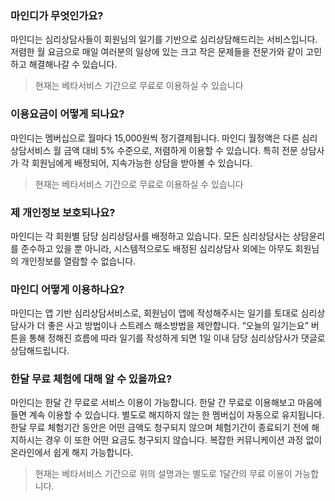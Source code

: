### 마인디가 무엇인가요?

마인디는 심리상담사들이 회원님의 일기를 기반으로 심리상담해드리는 서비스입니다. 저렴한 월 요금으로 매일 여러분의 일상에 있는 크고 작은 문제들을 전문가와 같이 고민하고 해결해나갈 수 있습니다.

> 현재는 베타서비스 기간으로 무료로 이용하실 수 있습니다


### 이용요금이 어떻게 되나요?

마인디는 멤버십으로 월마다 15,000원씩 정기결제됩니다. 마인디 월정액은 다른 심리상담서비스 월 금액 대비 5% 수준으로, 저렴하게 이용할 수 있습니다. 특히 전문 상담사가 각 회원님에게 배정되어, 지속가능한 상담을 받아볼 수 있습니다.

> 현재는 베타서비스 기간으로 무료로 이용하실 수 있습니다


### 제 개인정보 보호되나요?

마인디는 각 회원별 담당 심리상담사를 배정하고 있습니다. 모든 심리상담사는 상담윤리를 준수하고 있을 뿐 아니라, 시스템적으로도 배정된 심리상담사 외에는 아무도 회원님의 개인정보를 열람할 수 없습니다.


### 마인디 어떻게 이용하나요?

마인디는 앱 기반 심리상담서비스로, 회원님이 앱에 작성해주시는 일기를 토대로 심리상담사가 더 좋은 사고 방법이나 스트레스 해소방법을 제안합니다. “오늘의 일기는요” 버튼을 통해 정해진 흐름에 따라 일기를 작성하게 되면 1일 이내 담당 심리상담사가 댓글로 상담해드립니다.


### 한달 무료 체험에 대해 알 수 있을까요?

마인디는 한달 간 무료로 서비스 이용이 가능합니다. 한달 간 무료로 이용해보고 마음에 들면 계속 이용할 수 있습니다. 별도로 해지하지 않는 한 멤버십이 자동으로 유지됩니다. 한달 무료 체험기간 동안은 어떤 금액도 청구되지 않으며 체험기간이 종료되기 전에 해지하시는 경우 이 또한 어떤 요금도 청구되지 않습니다. 복잡한 커뮤니케이션 과정 없이 온라인에서 쉽게 해지 가능합니다.

> 현재는 베타서비스 기간으로 위의 설명과는 별도로 1달간의 무료 이용이 가능합니다.
